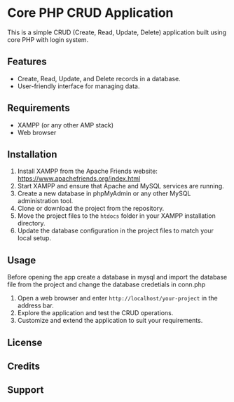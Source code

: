 # Core PHP CRUD Application

This is a simple CRUD (Create, Read, Update, Delete) application built using core PHP with login system.

## Features

- Create, Read, Update, and Delete records in a database.
- User-friendly interface for managing data.

## Requirements

- XAMPP (or any other AMP stack)
- Web browser

## Installation

1. Install XAMPP from the Apache Friends website: https://www.apachefriends.org/index.html
2. Start XAMPP and ensure that Apache and MySQL services are running.
3. Create a new database in phpMyAdmin or any other MySQL administration tool.
4. Clone or download the project from the repository.
5. Move the project files to the `htdocs` folder in your XAMPP installation directory.
6. Update the database configuration in the project files to match your local setup.

## Usage
Before opening the app create a database in mysql and import the database file from the project and change the database credetials in conn.php
1. Open a web browser and enter `http://localhost/your-project` in the address bar.
2. Explore the application and test the CRUD operations.
3. Customize and extend the application to suit your requirements.


## License


## Credits



## Support


